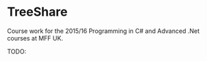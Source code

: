 # TreeShare
Course work for the 2015/16 Programming in C# and Advanced .Net courses at MFF UK.

TODO:
